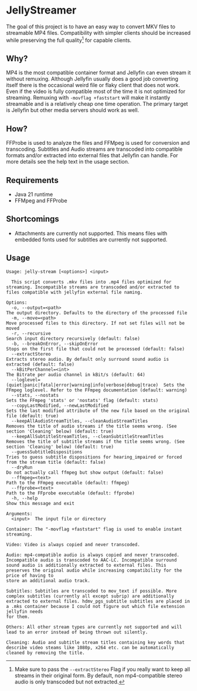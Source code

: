 # JellyStreamer

The goal of this project is to have an easy way to convert MKV files to streamable MP4 files.
Compatibility with simpler clients should be increased while preserving the full quality[^1] for capable clients.

## Why?

MP4 is the most compatible container format and Jellyfin can even stream it without remuxing.
Although Jellyfin usually does a good job converting itself there is the occasional weird file or flaky client that does
not work. Even if the video is fully compatible most of the time it is not optimized for streaming.
Remuxing with `-movflag +faststart` will make it instantly streamable and is a relatively cheap one time operation.
The primary target is Jellyfin but other media servers should work as well.

## How?

FFProbe is used to analyze the files and FFMpeg is used for conversion and transcoding. Subtitles and Audio streams are
transcoded into compatible formats and/or extracted into external files that Jellyfin can handle. For more details see
the help text in the usage section.

## Requirements

- Java 21 runtime
- FFMpeg and FFProbe

## Shortcomings

- Attachments are currently not supported. This means files with embedded fonts used for subtitles are currently not
  supported.

## Usage

```
Usage: jelly-stream [<options>] <input>

  This script converts .mkv files into .mp4 files optimized for streaming. Incompatible streams are transcoded and/or extracted to files compatible with jellyfin external file naming.

Options:
  -o, --output=<path>                                                    The output directory. Defaults to the directory of the processed file
  -m, --move=<path>                                                      Move processed files to this directory. If not set files will not be moved
  -r, --recursive                                                        Search input directory recursively (default: false)
  -b, --breakOnError, --skipOnError                                      Stops on the first file that could not be processed (default: false)
  --extractStereo                                                        Extracts stereo audio. By default only surround sound audio is extracted (default: false)
  --kBitPerChannel=<int>                                                 The Bitrate per audio channel in kBit/s (default: 64)
  --loglevel=(quiet|panic|fatal|error|warning|info|verbose|debug|trace)  Sets the FFmpeg loglevel. Refer to the FFmpeg documentation (default: warning)
  --stats, --nostats                                                     Sets the FFmpeg 'stats' or 'nostats' flag (default: stats)
  --copyLastModified, --newLastModified                                  Sets the last modified attribute of the new file based on the original file (default: true)
  --keepAllAudioStreamTitles, --cleanAudioStreamTitles                   Removes the title of audio streams if the title seems wrong. (See section 'Cleaning' below) (default: true)
  --keepAllSubtitleStreamTitles, --cleanSubtitleStreamTitles             Removes the title of subtitle streams if the title seems wrong. (See section 'Cleaning' below) (default: true)
  --guessSubtitleDispositions                                            Tries to guess subtitle dispositions for hearing_impaired or forced from the stream title (default: false)
  --dryRun                                                               Do not actually call ffmpeg but show output (default: false)
  --ffmpeg=<text>                                                        Path to the FFmpeg executable (default: ffmpeg)
  --ffprobe=<text>                                                       Path to the FFprobe executable (default: ffprobe)
  -h, --help                                                             Show this message and exit

Arguments:
  <input>  The input file or directory

Container: The "-movflag +faststart" flag is used to enable instant streaming.

Video: Video is always copied and never transcoded.

Audio: mp4-compatible audio is always copied and never transcoded. Incompatible audio is transcoded to AAC-LC. Incompatible surround sound audio is additionally extracted to external files. This preserves the original audio while increasing compatibility for the price of having to
store an additional audio track.

Subtitles: Subtitles are transcoded to mov_text if possible. More complex subtitles (currently all except subrip) are additionally extracted to external files. hdmv_pgs_subtitle subtitles are placed in a .mks container because I could not figure out which file extension jellyfin needs
for them.

Others: All other stream types are currently not supported and will lead to an error instead of being thrown out silently.

Cleaning: Audio and subtitle stream titles containing key words that describe video steams like 1080p, x264 etc. can be automatically cleaned by removing the title.
```

[^1]: Make sure to pass the `--extractStereo` Flag if you really want to keep all streams in their original form. By
default, non mp4-compatible stereo audio is only transcoded but not extracted.